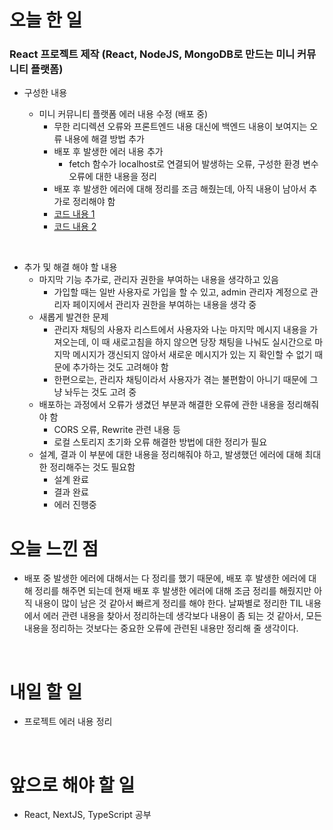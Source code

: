 # 오늘 한 일

### React 프로젝트 제작 (React, NodeJS, MongoDB로 만드는 미니 커뮤니티 플랫폼)

- 구성한 내용

  - 미니 커뮤니티 플랫폼 에러 내용 수정 (배포 중)
    - 무한 리디렉션 오류와 프론트엔드 내용 대신에 백엔드 내용이 보여지는 오류 내용에 해결 방법 추가
    - 배포 후 발생한 에러 내용 추가
      - fetch 함수가 localhost로 연결되어 발생하는 오류, 구성한 환경 변수 오류에 대한 내용을 정리
    - 배포 후 발생한 에러에 대해 정리를 조금 해줬는데, 아직 내용이 남아서 추가로 정리해야 함
    - [코드 내용 1](https://github.com/jeongsangtae/TIL/commit/913cb8765d6a0994e7d9e83aacb58cdacf053852)
    - [코드 내용 2](https://github.com/jeongsangtae/TIL/commit/333a249c6c5e5f942259a2f129fb9948812a558c)

<br />

- 추가 및 해결 해야 할 내용
  - 마지막 기능 추가로, 관리자 권한을 부여하는 내용을 생각하고 있음
    - 가입할 때는 일반 사용자로 가입을 할 수 있고, admin 관리자 계정으로 관리자 페이지에서 관리자 권한을 부여하는 내용을 생각 중
  - 새롭게 발견한 문제
    - 관리자 채팅의 사용자 리스트에서 사용자와 나눈 마지막 메시지 내용을 가져오는데, 이 때 새로고침을 하지 않으면 당장 채팅을 나눠도 실시간으로 마지막 메시지가 갱신되지 않아서 새로운 메시지가 있는 지 확인할 수 없기 때문에 추가하는 것도 고려해야 함
    - 한편으로는, 관리자 채팅이라서 사용자가 겪는 불편함이 아니기 때문에 그냥 놔두는 것도 고려 중
  - 배포하는 과정에서 오류가 생겼던 부분과 해결한 오류에 관한 내용을 정리해줘야 함
    - CORS 오류, Rewrite 관련 내용 등
    - 로컬 스토리지 초기화 오류 해결한 방법에 대한 정리가 필요
  - 설계, 결과 이 부분에 대한 내용을 정리해줘야 하고, 발생했던 에러에 대해 최대한 정리해주는 것도 필요함
    - 설계 완료
    - 결과 완료
    - 에러 진행중

# 오늘 느낀 점

- 배포 중 발생한 에러에 대해서는 다 정리를 했기 때문에, 배포 후 발생한 에러에 대해 정리를 해주면 되는데 현재 배포 후 발생한 에러에 대해 조금 정리를 해줬지만 아직 내용이 많이 남은 것 같아서 빠르게 정리를 해야 한다. 날짜별로 정리한 TIL 내용에서 에러 관련 내용을 찾아서 정리하는데 생각보다 내용이 좀 되는 것 같아서, 모든 내용을 정리하는 것보다는 중요한 오류에 관련된 내용만 정리해 줄 생각이다.

<br />

# 내일 할 일

- 프로젝트 에러 내용 정리

<br />

# 앞으로 해야 할 일

- React, NextJS, TypeScript 공부
